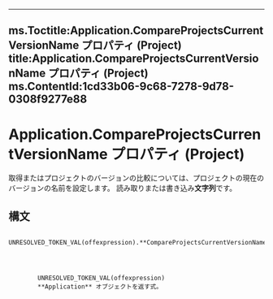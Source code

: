 

---
ms.Toctitle:Application.CompareProjectsCurrentVersionName プロパティ (Project)
title:Application.CompareProjectsCurrentVersionName プロパティ (Project)
ms.ContentId:1cd33b06-9c68-7278-9d78-0308f9277e88
---
# Application.CompareProjectsCurrentVersionName プロパティ (Project)




取得またはプロジェクトのバージョンの比較については、プロジェクトの現在のバージョンの名前を設定します。 読み取りまたは書き込み**文字列**です。

## 構文

            UNRESOLVED_TOKEN_VAL(offexpression).**CompareProjectsCurrentVersionName**




            UNRESOLVED_TOKEN_VAL(offexpression)
            **Application** オブジェクトを返す式。




